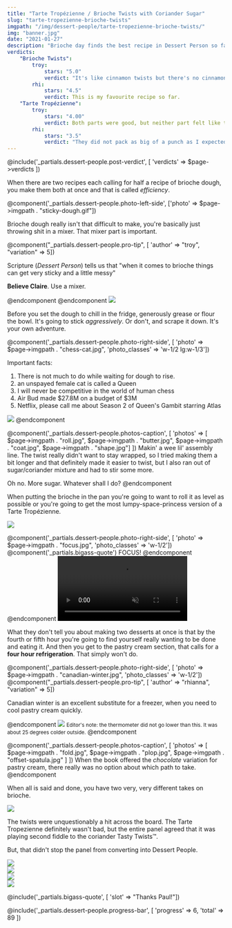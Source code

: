 ```yaml
---
title: "Tarte Tropézienne / Brioche Twists with Coriander Sugar"
slug: "tarte-tropezienne-brioche-twists"
imgpath: "/img/dessert-people/tarte-tropezienne-brioche-twists/"
img: "banner.jpg"
date: "2021-01-27"
description: "Brioche day finds the best recipe in Dessert Person so far!"
verdicts:
    "Brioche Twists":
        troy:
            stars: "5.0"
            verdict: "It's like cinnamon twists but there's no cinnamon. What a life."
        rhi:
            stars: "4.5"
            verdict: This is my favourite recipe so far.
    "Tarte Tropézienne":
        troy:
            stars: "4.00"
            verdict: Both parts were good, but neither part felt like they loved each other. Will likely file for divorce.
        rhi:
            stars: "3.5"
            verdict: "They did not pack as big of a punch as I expected, but I would still eat them all"
---
```


@include('_partials.dessert-people.post-verdict', [ 'verdicts' => $page->verdicts ])

When there are two recipes each calling for half a recipe of brioche dough, you make them both at once
and that is called _efficiency_.

@component('_partials.dessert-people.photo-left-side', ['photo' => $page->imgpath . "sticky-dough.gif"])

Brioche dough really isn't that difficult to make, you're basically just throwing shit in a mixer. That mixer 
part is important.

@component("_partials.dessert-people.pro-tip", [ 'author' => "troy", "variation" => 5])

Scripture (_Dessert Person_) tells us that "when it comes to brioche things can get very sticky and a little messy"
<br />

**Believe Claire**. Use a mixer.

@endcomponent
@endcomponent
<img src="{{$page->imgpath}}mixer-temp.jpg"  class="w-full" />

Before you set the dough to chill in the fridge, generously grease or flour the bowl. It's going to stick
_aggressively_. Or don't, and scrape it down. It's your own adventure.

@component('_partials.dessert-people.photo-right-side', [ 'photo' => $page->imgpath . "chess-cat.jpg", 'photo_classes' => 'w-1/2 lg:w-1/3'])

Important facts: 

1. There is not much to do while waiting for dough to rise.
2. an unspayed female cat is called a Queen
3. I will never be competitive in the world of human chess
4. Air Bud made $27.8M on a budget of $3M
5. Netflix, please call me about Season 2 of Queen's Gambit starring Atlas
    
<img src="{{$page->imgpath}}dough-rise.jpg" class="w-2/3 text-center mx-auto" />
@endcomponent

@component('_partials.dessert-people.photos-caption', [ 'photos' => [ $page->imgpath . "roll.jpg", $page->imgpath . "butter.jpg", $page->imgpath . "coat.jpg", $page->imgpath . "shape.jpg"] ])
Makin' a wee lil' assembly line. The twist really didn't want to stay wrapped, so I tried making them a bit longer and that definitely
made it easier to twist, but I also ran out of sugar/coriander mixture and had to stir some more.

Oh no. More sugar. Whatever shall I do?
@endcomponent

When putting the brioche in the pan you're going to want to roll it as level as possible or you're going to get the
most lumpy-space-princess version of a Tarte Tropézienne.

<div class="lg:-mx-8 shadow-lg">
<img src="{{ $page->imgpath}}lumpy-loaf.jpg"  class="w-full"/>
</div>

@component('_partials.dessert-people.photo-right-side', [ 'photo' => $page->imgpath . "focus.jpg", 'photo_classes' => 'w-1/2'])
@component('_partials.bigass-quote')
FOCUS!
@endcomponent
@endcomponent
<video src="{{$page->imgpath}}cut-bread.mp4" autoplay loop muted></video>

What they don't tell you about making two desserts at once is that by the fourth or fifth hour you're going to find 
yourself really wanting to be done and eating it. And then you get to the pastry cream section, that calls
for a **four hour refrigeration**. That simply won't do.

@component('_partials.dessert-people.photo-right-side', [ 'photo' => $page->imgpath . "canadian-winter.jpg", 'photo_classes' => 'w-1/2'])
@component("_partials.dessert-people.pro-tip", [ 'author' => "rhianna", "variation" => 5])

Canadian winter is an excellent substitute for a freezer, when you need to cool pastry cream quickly.

@endcomponent
<img src="{{ $page->imgpath }}outside-temp.jpg" class="w-full" />
<small class="italic leading-tight">Editor's note: the thermometer did not go lower than this. It was about 25 degrees colder outside.</small>
@endcomponent

@component('_partials.dessert-people.photos-caption', [ 'photos' => [ $page->imgpath . "fold.jpg", $page->imgpath . "plop.jpg", $page->imgpath . "offset-spatula.jpg" ] ])
When the book offered the _chocolate_ variation for pastry cream, there really was no option about which path to take.
@endcomponent

When all is said and done, you have two very, very different takes on brioche.

<div class="lg:-mx-8 shadow-lg">
<img src="{{ $page->imgpath}}finished.jpg"  class="w-full"/>
</div>

The twists were unquestionably a hit across the board. The Tarte Tropezienne definitely wasn't bad,
but the entire panel agreed that it was playing second fiddle to the coriander Tasty Twists™.

But, that didn't stop the panel from converting into Dessert People.

<div class="flex items-center justify-center flex-wrap mt-8">
<div class="w-full lg:w-1/2">
<img src="{{ $page->imgpath}}heidi-eat.jpg"  class="shadow-lg"/>
</div>
<div class="w-1/2 lg:w-1/4">
<img src="{{ $page->imgpath}}kra-eat.jpg" />
</div>
<div class="w-1/2 lg:w-1/4">
<img src="{{ $page->imgpath}}brandon-eat.jpg" />
</div>
<div class="w-full">
<img src="{{ $page->imgpath}}thanks-paul.jpg" />
</div>
</div>

@include('_partials.bigass-quote', [ 'slot' => "Thanks Paul!"])

<div class="mt-8">
@include('_partials.dessert-people.progress-bar', [ 'progress' => 6, 'total' => 89 ])
</div>
